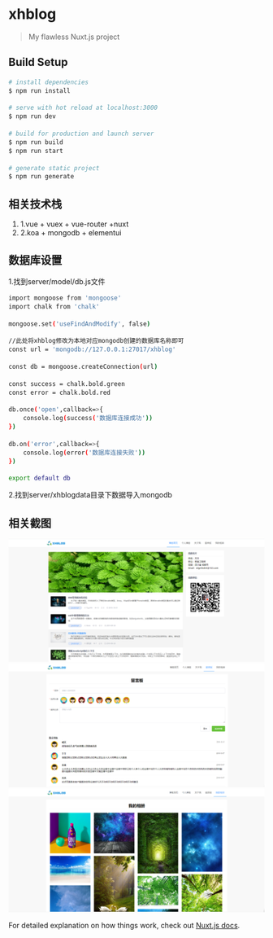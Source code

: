 # xhblog

> My flawless Nuxt.js project

## Build Setup

``` bash
# install dependencies
$ npm run install

# serve with hot reload at localhost:3000
$ npm run dev

# build for production and launch server
$ npm run build
$ npm run start

# generate static project
$ npm run generate
```
## 相关技术栈
1. 1.vue + vuex + vue-router +nuxt
2. 2.koa + mongodb + elementui

## 数据库设置
1.找到server/model/db.js文件
``` bash
import mongoose from 'mongoose'
import chalk from 'chalk'

mongoose.set('useFindAndModify', false)

//此处将xhblog修改为本地对应mongodb创建的数据库名称即可
const url = 'mongodb://127.0.0.1:27017/xhblog'

const db = mongoose.createConnection(url)

const success = chalk.bold.green
const error = chalk.bold.red

db.once('open',callback=>{
    console.log(success('数据库连接成功'))
})

db.on('error',callback=>{
    console.log(error('数据库连接失败'))
})

export default db
```
2.找到server/xhblogdata目录下数据导入mongodb

## 相关截图
![jt001.png](https://raw.githubusercontent.com/Mrxh/myBlog/master/static/jt001.png)
![jt002.png](https://raw.githubusercontent.com/Mrxh/myBlog/master/static/jt002.png)
![jt003.png](https://raw.githubusercontent.com/Mrxh/myBlog/master/static/jt003.png)

For detailed explanation on how things work, check out [Nuxt.js docs](https://nuxtjs.org).
